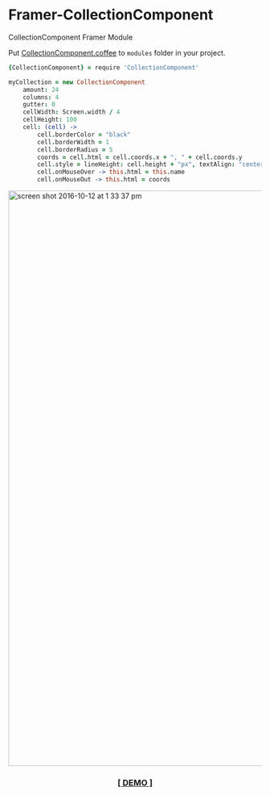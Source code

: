 # Framer-CollectionComponent
CollectionComponent Framer Module

Put [CollectionComponent.coffee](modules/CollectionComponent.coffee) to `modules` folder in your project.


```coffeescript
{CollectionComponent} = require 'CollectionComponent'

myCollection = new CollectionComponent
	amount: 24
	columns: 4
	gutter: 0
	cellWidth: Screen.width / 4
	cellHeight: 100
	cell: (cell) ->
		cell.borderColor = "black"
		cell.borderWidth = 1
		cell.borderRadius = 5
		coords = cell.html = cell.coords.x + ", " + cell.coords.y
		cell.style = lineHeight: cell.height + "px", textAlign: "center"
		cell.onMouseOver -> this.html = this.name
		cell.onMouseOut -> this.html = coords
```



<img width="1142" alt="screen shot 2016-10-12 at 1 33 37 pm" src="https://cloud.githubusercontent.com/assets/1941540/19298483/8d174202-9080-11e6-90fe-c48ec95e98de.png">

<h3 align="center"><a href="http://share.framerjs.com/c8lfazivarmy/">[ DEMO ]</a></h3>
